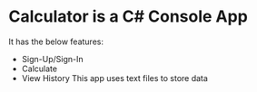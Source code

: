 # Calculator is a C# Console App
It has the below features:
- Sign-Up/Sign-In
- Calculate
- View History
This app uses text files to store data
